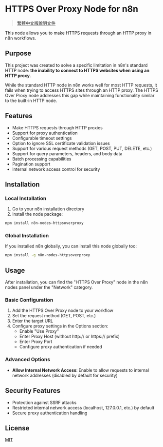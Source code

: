 # HTTPS Over Proxy Node for n8n

> [繁體中文版說明文件](README.zh-TW.md)

This node allows you to make HTTPS requests through an HTTP proxy in n8n workflows.

## Purpose

This project was created to solve a specific limitation in n8n's standard HTTP node: **the inability to connect to HTTPS websites when using an HTTP proxy**. 

While the standard HTTP node in n8n works well for most HTTP requests, it fails when trying to access HTTPS sites through an HTTP proxy. The HTTPS Over Proxy node addresses this gap while maintaining functionality similar to the built-in HTTP node.

## Features

- Make HTTPS requests through HTTP proxies
- Support for proxy authentication
- Configurable timeout settings
- Option to ignore SSL certificate validation issues
- Support for various request methods (GET, POST, PUT, DELETE, etc.)
- Support for query parameters, headers, and body data
- Batch processing capabilities
- Pagination support
- Internal network access control for security

## Installation

### Local Installation

1. Go to your n8n installation directory
2. Install the node package:
```bash
npm install n8n-nodes-httpsoverproxy
```

### Global Installation

If you installed n8n globally, you can install this node globally too:

```bash
npm install -g n8n-nodes-httpsoverproxy
```

## Usage

After installation, you can find the "HTTPS Over Proxy" node in the n8n nodes panel under the "Network" category.

### Basic Configuration

1. Add the HTTPS Over Proxy node to your workflow
2. Set the request method (GET, POST, etc.)
3. Enter the target URL
4. Configure proxy settings in the Options section:
   - Enable "Use Proxy"
   - Enter Proxy Host (without http:// or https:// prefix)
   - Enter Proxy Port
   - Configure proxy authentication if needed

### Advanced Options

- **Allow Internal Network Access**: Enable to allow requests to internal network addresses (disabled by default for security)

## Security Features

- Protection against SSRF attacks
- Restricted internal network access (localhost, 127.0.0.1, etc.) by default
- Secure proxy authentication handling


## License

[MIT](LICENSE)
